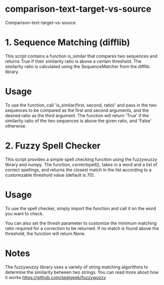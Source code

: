 # comparison-text-target-vs-source
Comparison-text-target-vs-source

# 1. Sequence Matching (difflib)
This script contains a function is_similar that compares two sequences and returns True if their similarity ratio is above a certain threshold. The similarity ratio is calculated using the SequenceMatcher from the difflib library.

# Usage
To use the function, call 'is_similar(first, second, ratio)' and pass in the two sequences to be compared as the first and second arguments, and the desired ratio as the third argument. The function will return 'True' if the similarity ratio of the two sequences is above the given ratio, and 'False' otherwise.

# 2. Fuzzy Spell Checker
This script provides a simple spell checking function using the fuzzywuzzy library and numpy. The function, correctspell(), takes in a word and a list of correct spellings, and returns the closest match in the list according to a customizable threshold value (default is 70).

# Usage

To use the spell checker, simply import the function and call it on the word you want to check. 

You can also set the thresh parameter to customize the minimum matching ratio required for a correction to be returned. If no match is found above the threshold, the function will return None.

# Notes

The fuzzywuzzy library uses a variety of string matching algorithms to determine the similarity between two strings. You can read more about how it works https://github.com/seatgeek/fuzzywuzzy
